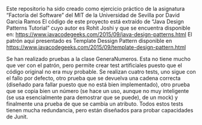 Este repositorio ha sido creado como ejercicio práctico de la asignatura “Factoría del Software” del MIT de la Universidad de Sevilla por David Garcia Ramos
El código de este proyecto está extraído de “Java Design Patterns Tutorial” cuyo autor es Rohit Joshi y que se encuentra disponible en:
https://www.javacodegeeks.com/2015/09/java-design-patterns.html
El patrón aquí presentado es Template Dessign Pattern disponible en https://www.javacodegeeks.com/2015/09/template-design-pattern.html

Se han realizado pruebas a la clase GeneraNumeros.
Esta no tiene mucho que ver con el patrón, pero permite crear test artificiales puesto que el código original no era muy probable.
Se realizan cuatro tests, uno sigue con el fallo por defecto, otro prueba que se devuelva una cadena correcta (diseñado para fallar puesto que no está bien implementado), otro prueba que se copia bien un número (se hace un uso, aunque no muy inteligente (se usa esencialmente para demostrar que se puede), de un mock) y finalmente una prueba de que se cambia un atributo. Todos estos tests tienen mucha redundancia, pero están diseñados para probar capacidades de Junit.
